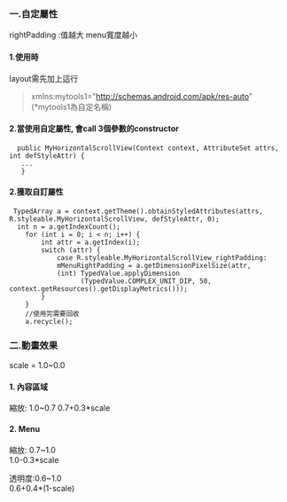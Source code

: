 ### 一.自定屬性  
  rightPadding :值越大 menu寬度越小  
#### 1.使用時
layout需先加上這行
>xmlns:mytools1="http://schemas.android.com/apk/res-auto"
  (*mytools1為自定名稱)
  
#### 2.當使用自定屬性, 會call 3個參數的constructor  
  
      public MyHorizontalScrollView(Context context, AttributeSet attrs, int defStyleAttr) {
       ...
       }
#### 2.獲取自訂屬性
     TypedArray a = context.getTheme().obtainStyledAttributes(attrs, R.styleable.MyHorizontalScrollView, defStyleAttr, 0);
      int n = a.getIndexCount();
        for (int i = 0; i < n; i++) {
            int attr = a.getIndex(i);
            switch (attr) {
                case R.styleable.MyHorizontalScrollView_rightPadding:
                mMenuRightPadding = a.getDimensionPixelSize(attr,
                (int) TypedValue.applyDimension
                      (TypedValue.COMPLEX_UNIT_DIP, 50, context.getResources().getDisplayMetrics()));
            }
        }
        //使用完需要回收
        a.recycle();

### 二.動畫效果
   scale = 1.0~0.0
#### 1. 內容區域 
   縮放: 1.0~0.7
   0.7+0.3*scale
#### 2. Menu 
   縮放: 0.7~1.0    
        1.0-0.3*scale    
     
   透明度:0.6~1.0    
        0.6+0.4*(1-scale)  

